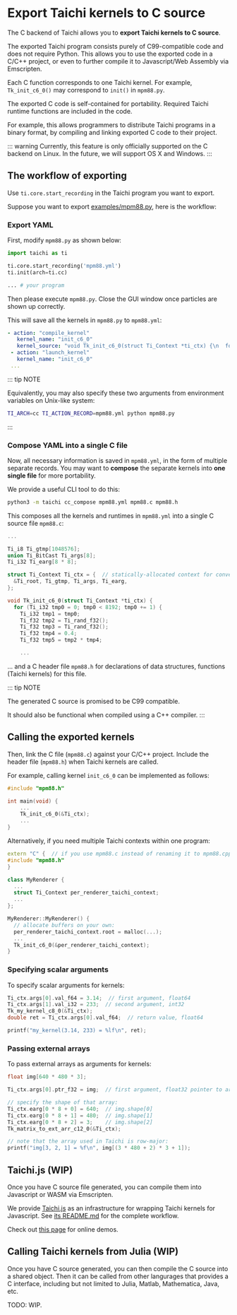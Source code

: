 # Export Taichi kernels to C source

The C backend of Taichi allows you to **export Taichi kernels to C
source**.

The exported Taichi program consists purely of C99-compatible code and
does not require Python. This allows you to use the exported code in a
C/C++ project, or even to further compile it to Javascript/Web Assembly
via Emscripten.

Each C function corresponds to one Taichi kernel. For example,
`Tk_init_c6_0()` may correspond to `init()` in `mpm88.py`.

The exported C code is self-contained for portability. Required Taichi
runtime functions are included in the code.

For example, this allows programmers to distribute Taichi programs in a
binary format, by compiling and linking exported C code to their
project.

::: warning
Currently, this feature is only officially supported on the C backend on
Linux. In the future, we will support OS X and Windows.
:::

## The workflow of exporting

Use `ti.core.start_recording` in the Taichi program you want to export.

Suppose you want to export
[examples/mpm88.py](https://github.com/taichi-dev/taichi/blob/master/examples/mpm88.py),
here is the workflow:

### Export YAML

First, modify `mpm88.py` as shown below:

```python
import taichi as ti

ti.core.start_recording('mpm88.yml')
ti.init(arch=ti.cc)

... # your program
```

Then please execute `mpm88.py`. Close the GUI window once particles are
shown up correctly.

This will save all the kernels in `mpm88.py` to `mpm88.yml`:

```yaml
- action: "compile_kernel"
   kernel_name: "init_c6_0"
   kernel_source: "void Tk_init_c6_0(struct Ti_Context *ti_ctx) {\n  for (Ti_i32 tmp0 = 0; tmp0 < 8192...\n"
 - action: "launch_kernel"
   kernel_name: "init_c6_0"
 ...
```

::: tip NOTE

Equivalently, you may also specify these two arguments from environment
variables on Unix-like system:

```bash
TI_ARCH=cc TI_ACTION_RECORD=mpm88.yml python mpm88.py
```
:::

### Compose YAML into a single C file

Now, all necessary information is saved in `mpm88.yml`, in the form of
multiple separate records. You may want to **compose** the separate
kernels into **one single file** for more portability.

We provide a useful CLI tool to do this:

```bash
python3 -m taichi cc_compose mpm88.yml mpm88.c mpm88.h
```

This composes all the kernels and runtimes in `mpm88.yml` into a single
C source file `mpm88.c`:

```c
...

Ti_i8 Ti_gtmp[1048576];
union Ti_BitCast Ti_args[8];
Ti_i32 Ti_earg[8 * 8];

struct Ti_Context Ti_ctx = {  // statically-allocated context for convenience!
  &Ti_root, Ti_gtmp, Ti_args, Ti_earg,
};

void Tk_init_c6_0(struct Ti_Context *ti_ctx) {
  for (Ti_i32 tmp0 = 0; tmp0 < 8192; tmp0 += 1) {
    Ti_i32 tmp1 = tmp0;
    Ti_f32 tmp2 = Ti_rand_f32();
    Ti_f32 tmp3 = Ti_rand_f32();
    Ti_f32 tmp4 = 0.4;
    Ti_f32 tmp5 = tmp2 * tmp4;

    ...
```

... and a C header file `mpm88.h` for declarations of data structures,
functions (Taichi kernels) for this file.

::: tip NOTE

The generated C source is promised to be C99 compatible.

It should also be functional when compiled using a C++ compiler.
:::

## Calling the exported kernels

Then, link the C file (`mpm88.c`) against your C/C++ project. Include
the header file (`mpm88.h`) when Taichi kernels are called.

For example, calling kernel `init_c6_0` can be implemented as follows:

```cpp
#include "mpm88.h"

int main(void) {
    ...
    Tk_init_c6_0(&Ti_ctx);
    ...
}
```

Alternatively, if you need multiple Taichi contexts within one program:

```cpp
extern "C" {  // if you use mpm88.c instead of renaming it to mpm88.cpp
#include "mpm88.h"
}

class MyRenderer {
  ...
  struct Ti_Context per_renderer_taichi_context;
  ...
};

MyRenderer::MyRenderer() {
  // allocate buffers on your own:
  per_renderer_taichi_context.root = malloc(...);
  ...
  Tk_init_c6_0(&per_renderer_taichi_context);
}
```

### Specifying scalar arguments

To specify scalar arguments for kernels:

```cpp
Ti_ctx.args[0].val_f64 = 3.14;  // first argument, float64
Ti_ctx.args[1].val_i32 = 233;  // second argument, int32
Tk_my_kernel_c8_0(&Ti_ctx);
double ret = Ti_ctx.args[0].val_f64;  // return value, float64

printf("my_kernel(3.14, 233) = %lf\n", ret);
```

### Passing external arrays

To pass external arrays as arguments for kernels:

```cpp
float img[640 * 480 * 3];

Ti_ctx.args[0].ptr_f32 = img;  // first argument, float32 pointer to array

// specify the shape of that array:
Ti_ctx.earg[0 * 8 + 0] = 640;  // img.shape[0]
Ti_ctx.earg[0 * 8 + 1] = 480;  // img.shape[1]
Ti_ctx.earg[0 * 8 + 2] = 3;    // img.shape[2]
Tk_matrix_to_ext_arr_c12_0(&Ti_ctx);

// note that the array used in Taichi is row-major:
printf("img[3, 2, 1] = %f\n", img[(3 * 480 + 2) * 3 + 1]);
```

## Taichi.js (WIP)

Once you have C source file generated, you can compile them into
Javascript or WASM via Emscripten.

We provide [Taichi.js](https://github.com/taichi-dev/taichi.js) as an
infrastructure for wrapping Taichi kernels for Javascript. See [its
README.md](https://github.com/taichi-dev/taichi.js/blob/master/README.md)
for the complete workflow.

Check out [this page](https://taichi-dev.github.io/taichi.js) for online
demos.

## Calling Taichi kernels from Julia (WIP)

Once you have C source generated, you can then compile the C source into
a shared object. Then it can be called from other langurages that
provides a C interface, including but not limited to Julia, Matlab,
Mathematica, Java, etc.

TODO: WIP.
